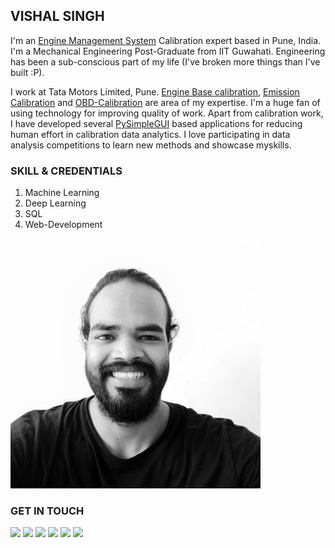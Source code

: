 ## VISHAL SINGH
I'm an [Engine Management System](http://www.autotap.com/techlibrary/intro_to_engine_management.asp) Calibration expert based in Pune, India. I'm a Mechanical Engineering Post-Graduate from IIT Guwahati. Engineering has been a sub-conscious part of my life (I've broken more things than I've built :P).

I work at Tata Motors Limited, Pune. [Engine Base calibration](https://www.mathworks.com/videos/engine-base-calibration-a-model-based-approach-for-the-air-charge-model-calibration-1525331994542.html), [Emission Calibration](https://dieselnet.com/tech/engine_emission-control.php) and [OBD-Calibration](https://x-engineer.org/automotive-engineering/internal-combustion-engines/diagnostics/on-board-diagnostics-obd-modes-operation-diagnostic-services/) are area of my expertise. I'm a huge fan of using technology for improving quality of work. Apart from calibration work, I have developed several [PySimpleGUI](https://pysimplegui.readthedocs.io/en/latest/readme/) based applications for reducing human effort in calibration data analytics. I love participating in data analysis competitions to learn new methods and showcase myskills.


### SKILL & CREDENTIALS
1. Machine Learning
2. Deep Learning
3. SQL
4. Web-Development

![Profile_Image](https://github.com/atomandspace/atomandspace.github.io/blob/main/profile/4943IN9U_400x400.jpg) 

### GET IN TOUCH
 [![](https://img.icons8.com/color/48/000000/gmail-new.png)](mailto:persecvs@gmail.com)    [![](https://img.icons8.com/color/48/000000/twitter--v1.png)](https://twitter.com/vishal_5ingh)    [![](https://img.icons8.com/fluency/48/000000/linkedin.png)](https://www.linkedin.com/in/persecvs/)    [![](https://img.icons8.com/color/48/000000/github--v1.png)](https://github.com/atomandspace/)    [![](https://img.icons8.com/windows/48/000000/kaggle.png)](https://www.kaggle.com/atomandspace)    [![](https://img.icons8.com/windows/48/000000/hackerrank.png)](https://www.hackerrank.com/Atomand_space)

